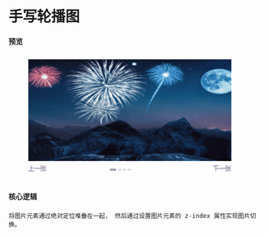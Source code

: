 # 手写轮播图
  #### 预览
  ![轮播图效果](./1.gif 'carousel')

  #### 核心逻辑
    将图片元素通过绝对定位堆叠在一起， 然后通过设置图片元素的 z-index 属性实现图片切换。